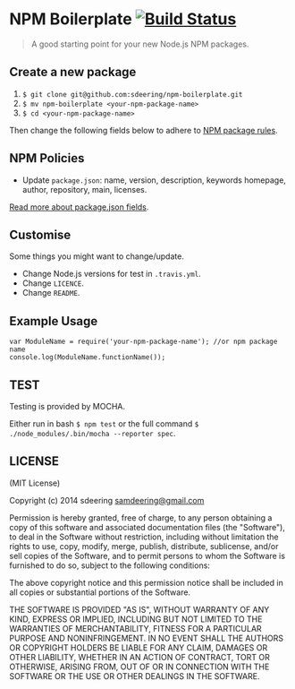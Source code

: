 # NPM Boilerplate [![Build Status](https://secure.travis-ci.org/sdeering/npm-boilerplate.png)](http://travis-ci.org/sdeering/npm-boilerplate)

> A good starting point for your new Node.js NPM packages.


## Create a new package

1. `$ git clone git@github.com:sdeering/npm-boilerplate.git`
2. `$ mv npm-boilerplate <your-npm-package-name>`
3. `$ cd <your-npm-package-name>`

Then change the following fields below to adhere to [NPM package rules](https://www.npmjs.org/doc/misc/npm-developers.html#What-is-a-package).


## NPM Policies

 * Update `package.json`: name, version, description, keywords homepage, author, repository, main, licenses.

[Read more about package.json fields](https://www.npmjs.org/doc/files/package.json.html).


## Customise

Some things you might want to change/update.

 * Change Node.js versions for test in `.travis.yml`.
 * Change `LICENCE`.
 * Change `README`.


## Example Usage

```
var ModuleName = require('your-npm-package-name'); //or npm package name
console.log(ModuleName.functionName());
```


## TEST

Testing is provided by MOCHA.

Either run in bash `$ npm test` or the full command `$ ./node_modules/.bin/mocha --reporter spec`.


## LICENSE

(MIT License)

Copyright (c) 2014 sdeering <samdeering@gmail.com>

Permission is hereby granted, free of charge, to any person obtaining
a copy of this software and associated documentation files (the
"Software"), to deal in the Software without restriction, including
without limitation the rights to use, copy, modify, merge, publish,
distribute, sublicense, and/or sell copies of the Software, and to
permit persons to whom the Software is furnished to do so, subject to
the following conditions:

The above copyright notice and this permission notice shall be
included in all copies or substantial portions of the Software.

THE SOFTWARE IS PROVIDED "AS IS", WITHOUT WARRANTY OF ANY KIND,
EXPRESS OR IMPLIED, INCLUDING BUT NOT LIMITED TO THE WARRANTIES OF
MERCHANTABILITY, FITNESS FOR A PARTICULAR PURPOSE AND
NONINFRINGEMENT. IN NO EVENT SHALL THE AUTHORS OR COPYRIGHT HOLDERS BE
LIABLE FOR ANY CLAIM, DAMAGES OR OTHER LIABILITY, WHETHER IN AN ACTION
OF CONTRACT, TORT OR OTHERWISE, ARISING FROM, OUT OF OR IN CONNECTION
WITH THE SOFTWARE OR THE USE OR OTHER DEALINGS IN THE SOFTWARE.
